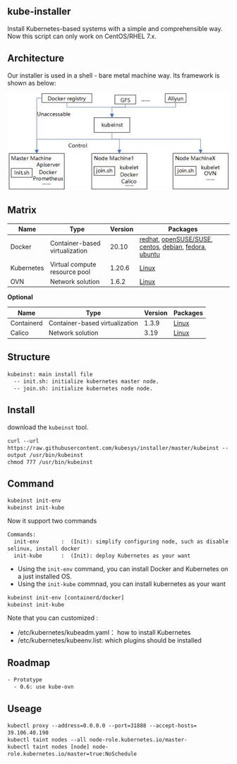 ## kube-installer

Install Kubernetes-based systems with a simple and comprehensible way.
Now this script can only work on CentOS/RHEL 7.x.

## Architecture

Our installer is used in a shell - bare metal machine way. Its framework is shown as below:

![framework](./others/framework.jpg)

## Matrix


| Name        | Type      | Version |  Packages  |   
| ------      | ------    | ------  | ------      |
| Docker      | Container-based virtualization | 20.10   | [redhat](https://docs.docker.com/install/linux/docker-ee/rhel/), [openSUSE/SUSE](https://docs.docker.com/install/linux/docker-ee/suse/), [centos](https://docs.docker.com/install/linux/docker-ce/centos/), [debian](https://docs.docker.com/install/linux/docker-ce/debian/), [fedora](https://docs.docker.com/install/linux/docker-ce/fedora/), [ubuntu](https://docs.docker.com/install/linux/docker-ce/ubuntu/) |
| Kubernetes  | Virtual compute resource pool  | 1.20.6  | [Linux](https://docs.kubernetes.io/) |
| OVN         | Network solution        | 1.6.2 | [Linux](https://github.com/alauda/kube-ovn) |

**Optional**

| Name        | Type      | Version |  Packages  |
| ------      | ------    | ------  | ------      |
| Containerd  | Container-based virtualization | 1.3.9   |[Linux](https://containerd.io/docs/getting-started/)|
| Calico      | Network solution        | 3.19  | [Linux](https://docs.projectcalico.org/v3.17/getting-started/kubernetes/) |

## Structure

```
kubeinst: main install file
  -- init.sh: initialize kubernetes master node.
  -- join.sh: initialize kubernetes node node.
```

## Install

download the `kubeinst` tool.

```
curl --url https://raw.githubusercontent.com/kubesys/installer/master/kubeinst --output /usr/bin/kubeinst
chmod 777 /usr/bin/kubeinst
```

## Command

```
kubeinst init-env
kubeinst init-kube
```

Now it support two commands

```
Commands:
  init-env       :	(Init): simplify configuring node, such as disable selinux, install docker
  init-kube      :	(Init): deploy Kubernetes as your want
```

- Using the `init-env` command, you can install Docker and Kubernetes on a just installed OS.
- Using the `init-kube` commnad, you can install kubernetes as your want

```
kubeinst init-env [containerd/docker]
kubeinst init-kube
```

Note that you can customized :

- /etc/kubernetes/kubeadm.yaml： how to install Kubernetes
- /etc/kubernetes/kubeenv.list: which plugins should be installed

## Roadmap

```
- Prototype
  - 0.6: use kube-ovn
```

## Useage

```
kubectl proxy --address=0.0.0.0 --port=31888 --accept-hosts=
39.106.40.190
kubectl taint nodes --all node-role.kubernetes.io/master-
kubectl taint nodes [node] node-role.kubernetes.io/master=true:NoSchedule
```
